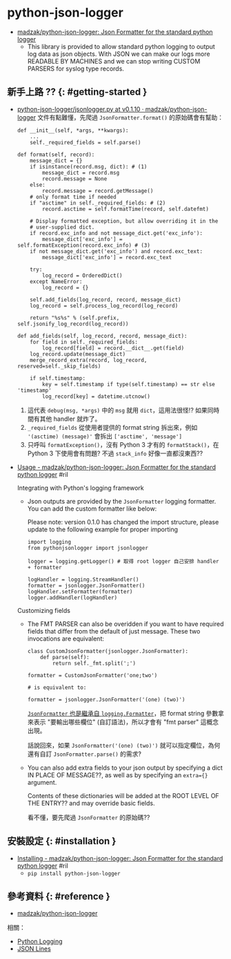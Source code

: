 # python-json-logger

  - [madzak/python\-json\-logger: Json Formatter for the standard python logger](https://github.com/madzak/python-json-logger)
      - This library is provided to allow standard python logging to output log data as json objects. With JSON we can make our logs more READABLE BY MACHINES and we can stop writing CUSTOM PARSERS for syslog type records.

## 新手上路 ?? {: #getting-started }

  - [python\-json\-logger/jsonlogger\.py at v0\.1\.10 · madzak/python\-json\-logger](https://github.com/madzak/python-json-logger/blob/v0.1.10/src/pythonjsonlogger/jsonlogger.py#L178) 文件有點難懂，先爬過 `JsonFormatter.format()` 的原始碼會有幫助：

        def __init__(self, *args, **kwargs):
            ...
            self._required_fields = self.parse()

        def format(self, record):
            message_dict = {}
            if isinstance(record.msg, dict): # (1)
                message_dict = record.msg
                record.message = None
            else:
                record.message = record.getMessage()
            # only format time if needed
            if "asctime" in self._required_fields: # (2)
                record.asctime = self.formatTime(record, self.datefmt)

            # Display formatted exception, but allow overriding it in the
            # user-supplied dict.
            if record.exc_info and not message_dict.get('exc_info'):
                message_dict['exc_info'] = self.formatException(record.exc_info) # (3)
            if not message_dict.get('exc_info') and record.exc_text:
                message_dict['exc_info'] = record.exc_text

            try:
                log_record = OrderedDict()
            except NameError:
                log_record = {}

            self.add_fields(log_record, record, message_dict)
            log_record = self.process_log_record(log_record)

            return "%s%s" % (self.prefix, self.jsonify_log_record(log_record))

        def add_fields(self, log_record, record, message_dict):
            for field in self._required_fields:
                log_record[field] = record.__dict__.get(field)
            log_record.update(message_dict)
            merge_record_extra(record, log_record, reserved=self._skip_fields)

            if self.timestamp:
                key = self.timestamp if type(self.timestamp) == str else 'timestamp'
                log_record[key] = datetime.utcnow()

     1. 這代表 `debug(msg, *args)` 中的 `msg` 就用 `dict`，這用法很怪!? 如果同時間有其他 handler 就炸了。
     2. `_required_fields` 從使用者提供的 format string 拆出來，例如 `'(asctime) (message)'` 會拆出 `['asctime', 'message']`
     3. 只呼叫 `formatException()`，沒有 Python 3 才有的 `formatStack()`，在 Python 3 下使用會有問題? 不過 `stack_info` 好像一直都沒東西??

  - [Usage - madzak/python\-json\-logger: Json Formatter for the standard python logger](https://github.com/madzak/python-json-logger#usage) #ril

    Integrating with Python's logging framework

      - Json outputs are provided by the `JsonFormatter` logging formatter. You can add the custom formatter like below:

        Please note: version 0.1.0 has changed the import structure, please update to the following example for proper importing

            import logging
            from pythonjsonlogger import jsonlogger

            logger = logging.getLogger() # 取得 root logger 自己安排 handler + formatter

            logHandler = logging.StreamHandler()
            formatter = jsonlogger.JsonFormatter()
            logHandler.setFormatter(formatter)
            logger.addHandler(logHandler)

    Customizing fields

      - The FMT PARSER can also be overidden if you want to have required fields that differ from the default of just message. These two invocations are equivalent:

            class CustomJsonFormatter(jsonlogger.JsonFormatter):
                def parse(self):
                    return self._fmt.split(';')

            formatter = CustomJsonFormatter('one;two')

            # is equivalent to:

            formatter = jsonlogger.JsonFormatter('(one) (two)')

        [`JsonFormatter` 也是繼承自 `logging.Formatter`](https://github.com/madzak/python-json-logger/blob/v0.1.10/src/pythonjsonlogger/jsonlogger.py#L77)，把 format string 參數拿來表示 "要輸出哪些欄位" (自訂語法)，所以才會有 "fmt parser" 這概念出現。

        話說回來，如果 `JsonFormatter('(one) (two)')` 就可以指定欄位，為何還有自訂 `JsonFormatter.parse()` 的需求?

      - You can also add extra fields to your json output by specifying a dict IN PLACE OF MESSAGE??, as well as by specifying an `extra={}` argument.

        Contents of these dictionaries will be added at the ROOT LEVEL OF THE ENTRY?? and may override basic fields.

        看不懂，要先爬過 `JsonFormatter` 的原始碼??

## 安裝設定 {: #installation }

  - [Installing - madzak/python\-json\-logger: Json Formatter for the standard python logger](https://github.com/madzak/python-json-logger#installing) #ril
      - `pip install python-json-logger`

## 參考資料 {: #reference }

  - [madzak/python-json-logger](https://github.com/madzak/python-json-logger)

相關：

  - [Python Logging](python-logging.md)
  - [JSON Lines](jsonlines.md)
